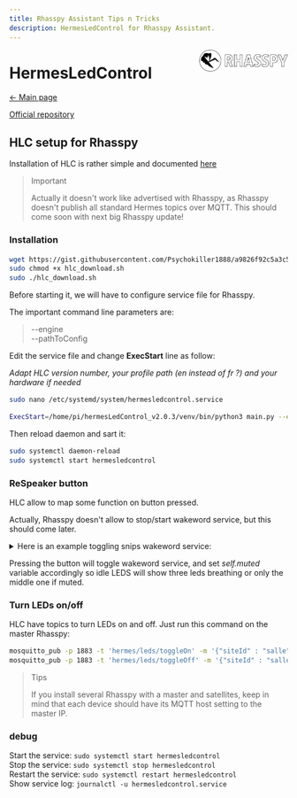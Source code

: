 ```yaml
---
title: Rhasspy Assistant Tips n Tricks
description: HermesLedControl for Rhasspy Assistant.
---
```


<img align="right" src="../images/rhasspyLogoLong.png" width="160" style="top: 15px">

# HermesLedControl

[← Main page](../index.md)

[Official repository](https://github.com/project-alice-assistant/HermesLedControl)

## HLC setup for Rhasspy

Installation of HLC is rather simple and documented [here](https://github.com/project-alice-assistant/HermesLedControl/wiki/Installation-&-update)

> Important
>
> Actually it doesn't work like advertised with Rhasspy, as Rhasspy doesn't publish all standard Hermes topics over MQTT. This should come soon with next big Rhasspy update!

### Installation

```bash
wget https://gist.githubusercontent.com/Psychokiller1888/a9826f92c5a3c5d03f34d182fda1ce4c/raw/cbb53252dd55dc4e9f5f6064a493f0981cf133fb/hlc_download.sh
sudo chmod +x hlc_download.sh
sudo ./hlc_download.sh
```

Before starting it, we will have to configure service file for Rhasspy.

The important command line parameters are:
> --engine<br />
> --pathToConfig

Edit the service file and change **ExecStart** line as follow:

*Adapt HLC version number, your profile path (en instead of fr ?) and your hardware if needed*


```bash
sudo nano /etc/systemd/system/hermesledcontrol.service
```

```bash
ExecStart=/home/pi/hermesLedControl_v2.0.3/venv/bin/python3 main.py --engine=rhasspy --pathToConfig=/home/pi/.config/rhasspy/profiles/fr/profile.json --hardware=respeaker2 --pattern=kiboost
```
Then reload daemon and sart it:

```bash
sudo systemctl daemon-reload
sudo systemctl start hermesledcontrol
```

### ReSpeaker button

HLC allow to map some function on button pressed.

Actually, Rhasspy doesn't allow to stop/start wakeword service, but this should come later.

<details>
<summary>Here is an example toggling snips wakeword service:</summary>

```python
def idle(self, *args):
	self.off()
	self._animation.set()
	if self.muted:
		middleLed = int(self._numLeds/2)
		while self._animation.isSet():
			self.breathLeds(1.35, [0, 0, 75], [middleLed])
	else:
		while self._animation.isSet():
			self.breathLeds(1.35, [0, 0, 75])

def onButton1(self, *args):
	#mute hotword detection:
	self._animation.clear()
	self.off()
	if self.muted:
		self.muted = False
		call('sudo systemctl start snips-hotword.service', shell=True)
	else:
		self.muted = True
		call('sudo systemctl stop snips-hotword.service', shell=True)
	self._controller.idle()
```

</details>

Pressing the button will toggle wakeword service, and set *self.muted* variable accordingly so idle LEDS will show three leds breathing or only the middle one if muted.

### Turn LEDs on/off

HLC have topics to turn LEDs on and off. Just run this command on the master Rhasspy:

```bash
mosquitto_pub -p 1883 -t 'hermes/leds/toggleOn' -m '{"siteId" : "salle"}'
mosquitto_pub -p 1883 -t 'hermes/leds/toggleOff' -m '{"siteId" : "salle"}'
```

> Tips
>
> If you install several Rhasspy with a master and satellites, keep in mind that each device should have its MQTT host setting to the master IP.

### debug

Start the service: `sudo systemctl start hermesledcontrol`<br />
Stop the service: `sudo systemctl stop hermesledcontrol`<br />
Restart the service: `sudo systemctl restart hermesledcontrol`<br />
Show service log: `journalctl -u hermesledcontrol.service`<br />


